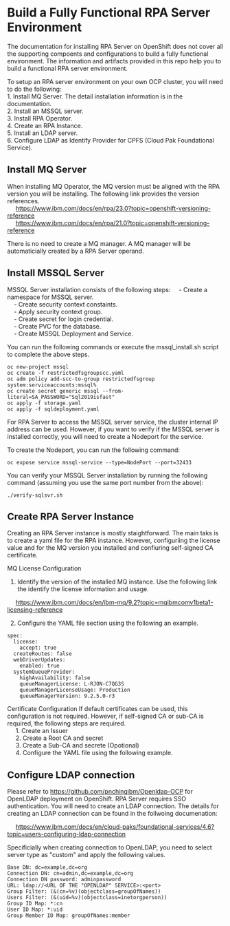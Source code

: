 # Build a Fully Functional RPA Server Environment

The documentation for installing RPA Server on OpenShift does not cover all the supporting compoents and configurations to build a fully functional environment. The information and artifacts provided in this repo help you to build a functional RPA server environment. 

To setup an RPA server environment on your own OCP cluster, you will need to do the following:  
    1. Install MQ Server. The detail installation information is in the documentation.  
    2. Install an MSSQL server.  
    3. Install RPA Operator.  
    4. Create an RPA Instance.  
    5. Install an LDAP server.  
    6. Configure LDAP as Identify Provider for CPFS (Cloud Pak Foundational Service).  

<span style="font-size: 22px;"><b>Install MQ Server</b></span>
---
When installing MQ Operator, the MQ version must be aligned with the RPA version you will be installing. The following link provides the version references.  
&nbsp;&nbsp;&nbsp;&nbsp; https://www.ibm.com/docs/en/rpa/23.0?topic=openshift-versioning-reference  
&nbsp;&nbsp;&nbsp;&nbsp; https://www.ibm.com/docs/en/rpa/21.0?topic=openshift-versioning-reference  

There is no need to create a MQ manager. A MQ manager will be automaticially created by a RPA Server operand.      

<span style="font-size: 22px;"><b>Install MSSQL Server</b></span>
---
MSSQL Server installation consists of the following steps: 
&nbsp;&nbsp;&nbsp;&nbsp;- Create a namespace for MSSQL server.  
&nbsp;&nbsp;&nbsp;&nbsp;- Create security context constaints.  
&nbsp;&nbsp;&nbsp;&nbsp;- Apply security context group.  
&nbsp;&nbsp;&nbsp;&nbsp;- Create secret for login credential.  
&nbsp;&nbsp;&nbsp;&nbsp;- Create PVC for the database.  
&nbsp;&nbsp;&nbsp;&nbsp;- Create MSSQL Deployment and Service.   

You can run the following commands or execute the mssql_install.sh script to complete the above steps.
```
oc new-project mssql
oc create -f restrictedfsgroupscc.yaml
oc adm policy add-scc-to-group restrictedfsgroup system:serviceaccounts:mssql%  
oc create secret generic mssql --from-literal=SA_PASSWORD="Sql2019isfast"
oc apply -f storage.yaml
oc apply -f sqldeployment.yaml
```

For RPA Server to access the MSSQL server service, the cluster internal IP address can be used. However, if you want to verify if the MSSQL server is installed correctly, you will need to create a Nodeport for the service. 

To create the Nodeport, you can run the following command: 
```
oc expose service mssql-service --type=NodePort --port=32433
```

You can verify your MSSQL Server installation by running the following command (assuming you use the same port number from the above): 
```
./verify-sqlsvr.sh
```

<span style="font-size: 22px;"><b>Create RPA Server Instance</b></span>
---
Creating an RPA Server instance is mostly staightforward. The main taks is to create a yaml file for the RPA instance. However, configuriing the license value and for the MQ version you installed and confiuring self-signed CA certificate. 

MQ License Configuration
1. Identify the version of the installed MQ instance. Use the following link the identify the license information and usage. 
   
&nbsp;&nbsp;&nbsp;&nbsp; https://www.ibm.com/docs/en/ibm-mq/9.2?topic=mqibmcomv1beta1-licensing-reference

2. Configure the YAML file section using the following an example.
```
spec:
  license:
    accept: true
  createRoutes: false
  webDriverUpdates:
    enabled: true
  systemQueueProvider:
    highAvailability: false
    queueManagerLicense: L-RJON-C7QG3S
    queueManagerLicenseUsage: Production
    queueManagerVersion: 9.2.5.0-r3
```
Certificate Configuration
If default certificates can be used, this configuration is not required. However, if self-signed CA or sub-CA is required, the following steps are required.   
&nbsp;&nbsp;&nbsp;&nbsp; 1. Create an Issuer  
&nbsp;&nbsp;&nbsp;&nbsp; 2. Create a Root CA and secret  
&nbsp;&nbsp;&nbsp;&nbsp; 3. Create a Sub-CA and secrete (Opotional)  
&nbsp;&nbsp;&nbsp;&nbsp; 4. Configure the YAML file using the following example.  

<span style="font-size: 22px;"><b>Configure LDAP connection</b></span>
---
Please refer to https://github.com/pnchingibm/Openldap-OCP for OpenLDAP deployment on OpenShift.
RPA Server requires SSO authentication. You will need to create an LDAP connection. The details for creating an LDAP connection can be found in the follwoing documenation:

&nbsp;&nbsp;&nbsp;&nbsp;  https://www.ibm.com/docs/en/cloud-paks/foundational-services/4.6?topic=users-configuring-ldap-connection

Specificially when creating connection to OpenLDAP, you need to select server type as "custom" and apply the following values. 

```
Base DN: dc=example,dc=org  
Connection DN: cn=admin,dc=example,dc=org  
Connection DN password: adminpassword  
URL: ldap://<URL OF THE "OPENLDAP" SERVICE>:<port>  
Group Filter: (&(cn=%v)(objectclass=groupOfNames))  
Users Filter: (&(uid=%v)(objectclass=inetorgperson))  
Group ID Map: *:cn  
User ID Map: *:uid  
Group Member ID Map: groupOfNames:member  
```
